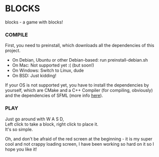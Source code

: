 BLOCKS
======

blocks - a game with blocks!


### COMPILE

First, you need to preinstall, which downloads all the dependencies of this project.

 * On Debian, Ubuntu or other Debian-based: run preinstall-debian.sh
 * On Mac: Not supported yet :( (but soon!)
 * On Windows: Switch to Linux, dude
 * On BSD: Just kidding!

If your OS is not supported yet, you have to install the dependencies by yourself, which are CMake and a C++ Compiler (for compiling, obviously) and the dependencies of SFML (more info [here](http://www.sfml-dev.org/tutorials.php)).

### PLAY

Just go around with W A S D,  
Left click to take a block, right click to place it.  
It's so simple.  

Oh, and don't be afraid of the red screen at the beginning - it is my super cool and not crappy loading screen, I have been working so hard on it so I hope you like it!
